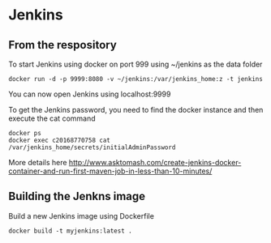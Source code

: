 # Jenkins

## From the respository
To start Jenkins using docker on port 999 using ~/jenkins as the data folder
```
docker run -d -p 9999:8080 -v ~/jenkins:/var/jenkins_home:z -t jenkins
```

You can now open Jenkins using localhost:9999

To get the Jenkins password, you need to find the docker instance and then execute the cat command
```
docker ps
docker exec c20168770758 cat /var/jenkins_home/secrets/initialAdminPassword
```

More details here http://www.asktomash.com/create-jenkins-docker-container-and-run-first-maven-job-in-less-than-10-minutes/


## Building the Jenkns image

Build a new Jenkins image using Dockerfile
```
docker build -t myjenkins:latest .
```

